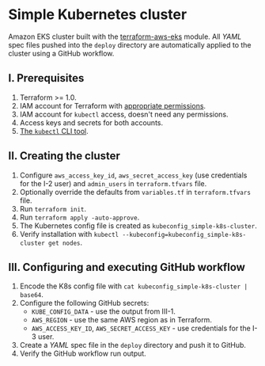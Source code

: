 # Simple Kubernetes cluster
Amazon EKS cluster built with the [terraform-aws-eks](https://registry.terraform.io/modules/terraform-aws-modules/eks/aws/latest) module. All _YAML_ spec files pushed into the `deploy` directory are automatically applied to the cluster using a GitHub workflow.

## I. Prerequisites
1. Terraform >= 1.0.
2. IAM account for Terraform with [appropriate permissions](https://github.com/terraform-aws-modules/terraform-aws-eks/blob/master/docs/iam-permissions.md).
3. IAM account for `kubectl` access, doesn't need any permissions.
4. Access keys and secrets for both accounts.
6. [The `kubectl` CLI tool](https://kubernetes.io/docs/tasks/tools/#kubectl).

## II. Creating the cluster
1. Configure `aws_access_key_id`, `aws_secret_access_key` (use credentials for the I-2 user) and `admin_users` in `terraform.tfvars` file.
2. Optionally override the defaults from `variables.tf` in `terraform.tfvars` file.
3. Run `terraform init`.
4. Run `terraform apply -auto-approve`.
5. The Kubernetes config file is created as `kubeconfig_simple-k8s-cluster`.
6. Verify installation with `kubectl --kubeconfig=kubeconfig_simple-k8s-cluster get nodes`.

## III. Configuring and executing GitHub workflow
1. Encode the K8s config file with `cat kubeconfig_simple-k8s-cluster | base64`.
2. Configure the following GitHub secrets:
    * `KUBE_CONFIG_DATA` - use the output from III-1.
    * `AWS_REGION` - use the same AWS region as in Terraform.
    * `AWS_ACCESS_KEY_ID`, `AWS_SECRET_ACCESS_KEY` - use credentials for the I-3 user.
3. Create a _YAML_ spec file in the `deploy` directory and push it to GitHub.
4. Verify the GitHub workflow run output.